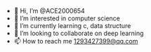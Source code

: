- 👋 Hi, I’m @ACE2000654
- 👀 I’m interested in computer science
- 🌱 I’m currently learning c, data structure
- 💞️ I’m looking to collaborate on deep learning
- 📫 How to reach me 1293427399@qq.com

<!---
ACE2000654/ACE2000654 is a ✨ special ✨ repository because its `README.md` (this file) appears on your GitHub profile.
You can click the Preview link to take a look at your changes.
--->
